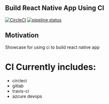 ## Build React Native App Using CI
[![CircleCI](https://circleci.com/gh/react-native-community/ci-sample.svg?style=svg)](https://circleci.com/gh/react-native-community/ci-sample)
[![pipeline status](https://gitlab.com/gengjiawen/ci-sample/badges/master/pipeline.svg)](https://gitlab.com/gengjiawen/ci-sample/commits/master)

## Motivation
Showcase for using ci to build react native app

# CI Currently includes:
* circleci
* gitlab
* travis-ci
* azcure devops
